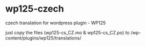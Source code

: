 wp125-czech
===========

czech translation for wordpress plugin - WP125

just copy the files (wp125-cs_CZ.mo & wp125-cs_CZ.po) to /wp-content/plugins/wp125/translations/